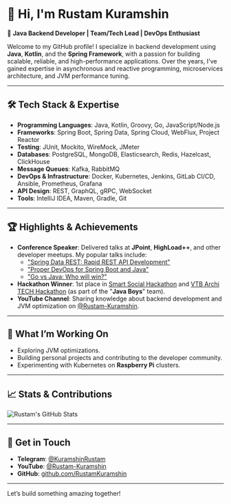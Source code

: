 # 👋 Hi, I'm Rustam Kuramshin

🚀 **Java Backend Developer | Team/Tech Lead | DevOps Enthusiast**

Welcome to my GitHub profile! I specialize in backend development using **Java**, **Kotlin**, and the **Spring Framework**, with a passion for building scalable, reliable, and high-performance applications. Over the years, I've gained expertise in asynchronous and reactive programming, microservices architecture, and JVM performance tuning.

---

## 🛠️ **Tech Stack & Expertise**

- **Programming Languages**: Java, Kotlin, Groovy, Go, JavaScript/Node.js
- **Frameworks**: Spring Boot, Spring Data, Spring Cloud, WebFlux, Project Reactor
- **Testing**: JUnit, Mockito, WireMock, JMeter
- **Databases**: PostgreSQL, MongoDB, Elasticsearch, Redis, Hazelcast, ClickHouse
- **Message Queues**: Kafka, RabbitMQ
- **DevOps & Infrastructure**: Docker, Kubernetes, Jenkins, GitLab CI/CD, Ansible, Prometheus, Grafana
- **API Design**: REST, GraphQL, gRPC, WebSocket
- **Tools**: IntelliJ IDEA, Maven, Gradle, Git

---

## 🏆 **Highlights & Achievements**

- **Conference Speaker**: Delivered talks at **JPoint**, **HighLoad++**, and other developer meetups. My popular talks include:
    - ["Spring Data REST: Rapid REST API Development"](https://youtu.be/roaGUHaWPxw)
    - ["Proper DevOps for Spring Boot and Java"](https://youtu.be/oKaYqfIevaM)
    - ["Go vs Java: Who will win?"](https://youtu.be/SyLSRYmLeHk)
- **Hackathon Winner**: 1st place in [Smart Social Hackathon](https://smartsocialconf.ru/hackathon) and [VTB Archi TECH Hackathon](https://architechhack.vtb.ru/) (as part of the "**Java Boys**" team).
- **YouTube Channel**: Sharing knowledge about backend development and JVM optimization on [@Rustam-Kuramshin](https://www.youtube.com/@rustam-kuramshin).

---

## 🌱 **What I’m Working On**

- Exploring JVM optimizations.
- Building personal projects and contributing to the developer community.
- Experimenting with Kubernetes on **Raspberry Pi** clusters.

---

## 📈 **Stats & Contributions**

![Rustam's GitHub Stats](https://github-readme-stats.vercel.app/api?username=RustamKuramshin&show_icons=true&theme=radical)

---

## 📩 **Get in Touch**

- **Telegram**: [@KuramshinRustam](https://t.me/KuramshinRustam)
- **YouTube**: [@Rustam-Kuramshin](https://www.youtube.com/@rustam-kuramshin)
- **GitHub**: [github.com/RustamKuramshin](https://github.com/RustamKuramshin)

---

Let’s build something amazing together!
